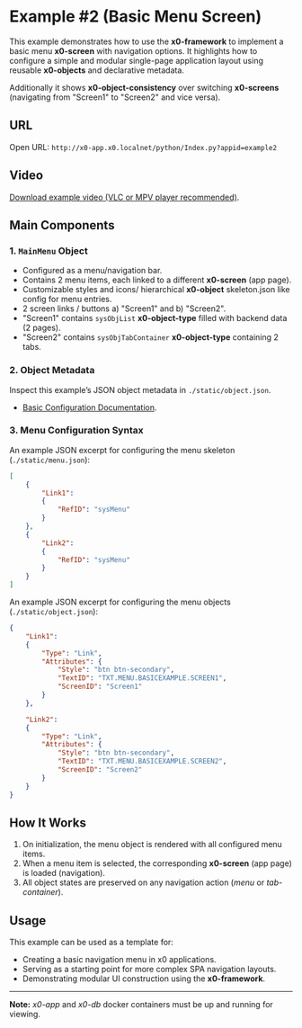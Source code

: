 # Example #2 (Basic Menu Screen)

This example demonstrates how to use the **x0-framework** to implement a basic menu **x0-screen** with navigation options.
It highlights how to configure a simple and modular single-page application layout using reusable **x0-objects** and declarative metadata.

Additionally it shows **x0-object-consistency** over switching **x0-screens** (navigating from "Screen1" to "Screen2" and vice versa).

## URL

Open URL: `http://x0-app.x0.localnet/python/Index.py?appid=example2`

## Video

[Download example video (VLC or MPV player recommended)](https://download.webcodex.de/x0/video/x0-example-2-basic-menu-screen.mkv).

## Main Components

### 1. `MainMenu` Object

- Configured as a menu/navigation bar.
- Contains 2 menu items, each linked to a different **x0-screen** (app page).
- Customizable styles and icons/ hierarchical **x0-object** skeleton.json like config for menu entries.
- 2 screen links / buttons a) "Screen1" and b) "Screen2".
- "Screen1" contains `sysObjList` **x0-object-type** filled with backend data (2 pages).
- "Screen2" contains `sysObjTabContainer` **x0-object-type** containing 2 tabs.

### 2. Object Metadata

Inspect this example’s JSON object metadata in `./static/object.json`.

- [Basic Configuration Documentation](https://docs.webcodex.de/x0/v1.0/appdev-config.html).

### 3. Menu Configuration Syntax

An example JSON excerpt for configuring the menu skeleton (`./static/menu.json`):

```json
[
    {
        "Link1":
        {
            "RefID": "sysMenu"
        }
    },
    {
        "Link2":
        {
            "RefID": "sysMenu"
        }
    }
]
```

An example JSON excerpt for configuring the menu objects (`./static/object.json`):

```json
{
    "Link1":
    {
        "Type": "Link",
        "Attributes": {
            "Style": "btn btn-secondary",
            "TextID": "TXT.MENU.BASICEXAMPLE.SCREEN1",
            "ScreenID": "Screen1"
        }
    },

    "Link2":
    {
        "Type": "Link",
        "Attributes": {
            "Style": "btn btn-secondary",
            "TextID": "TXT.MENU.BASICEXAMPLE.SCREEN2",
            "ScreenID": "Screen2"
        }
    }
}
```

## How It Works

1. On initialization, the menu object is rendered with all configured menu items.
2. When a menu item is selected, the corresponding **x0-screen** (app page) is loaded (navigation).
3. All object states are preserved on any navigation action (*menu* or *tab-container*).

## Usage

This example can be used as a template for:

- Creating a basic navigation menu in x0 applications.
- Serving as a starting point for more complex SPA navigation layouts.
- Demonstrating modular UI construction using the **x0-framework**.

---

**Note:** *x0-app* and *x0-db* docker containers must be up and running for viewing.

